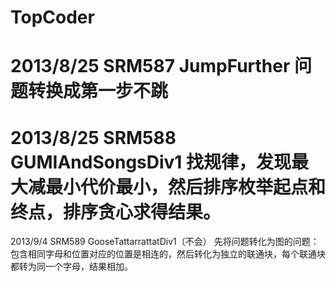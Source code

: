 TopCoder
============================
2013/8/25 SRM587
JumpFurther 问题转换成第一步不跳
============================
2013/8/25 SRM588
GUMIAndSongsDiv1 找规律，发现最大减最小代价最小，然后排序枚举起点和终点，排序贪心求得结果。
============================
2013/9/4 SRM589
GooseTattarrattatDiv1（不会） 先将问题转化为图的问题：包含相同字母和位置对应的位置是相连的，然后转化为独立的联通块，每个联通块都转为同一个字母，结果相加。

